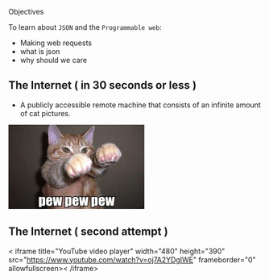 Objectives

To learn about `JSON` and the `Programmable web`:         
- Making web requests
- what is json                                                           
- why should we care



## The Internet ( in 30 seconds or less )

- A publicly accessible remote machine that consists of an infinite amount of cat pictures.

![cat pew pew](https://github.com/accesscode-2-1/unit-0/blob/master/images/cat_pew_pew.jpg)

## The Internet ( second attempt )
< iframe title="YouTube video player" width="480" height="390" src="https://www.youtube.com/watch?v=oj7A2YDgIWE" frameborder="0" allowfullscreen>< /iframe>

